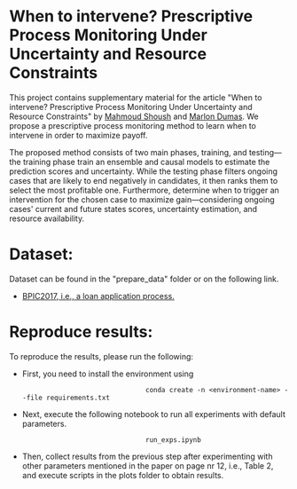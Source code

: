 # When to intervene? Prescriptive Process Monitoring Under Uncertainty and Resource Constraints

This project contains supplementary material for the article "When to intervene? Prescriptive Process Monitoring Under Uncertainty and Resource Constraints" by [Mahmoud Shoush](https://scholar.google.com/citations?user=Jw4rBlkAAAAJ&hl=en) and [Marlon Dumas](https://kodu.ut.ee/~dumas/). We propose a prescriptive process monitoring method to learn when to intervene in order to maximize payoff. 


The proposed method consists of two main phases, training, and testing—the training phase train an ensemble and causal models to estimate the prediction scores and uncertainty. While the testing phase filters ongoing cases that are likely to end negatively in candidates, it then ranks them to select the most profitable one. Furthermore, determine when to trigger an intervention for the chosen case to maximize gain—considering ongoing cases' current and future states scores, uncertainty estimation, and resource availability.



# Dataset: 
Dataset can be found in the "prepare_data" folder or on the following link.
* [BPIC2017, i.e., a loan application process.]( https://owncloud.ut.ee/owncloud/index.php/s/rqk7wNinSzqLMRm)



# Reproduce results:
To reproduce the results, please run the following:

* First, you need to install the environment using

                                     conda create -n <environment-name> --file requirements.txt

* Next, execute the following notebook to run all experiments with default parameters. 

                                     run_exps.ipynb
                                     
                                                           

* Then, collect results from the previous step after experimenting with other parameters mentioned in the paper on page nr 12, i.e., Table 2, and execute scripts in the plots folder to obtain results. 

                                
